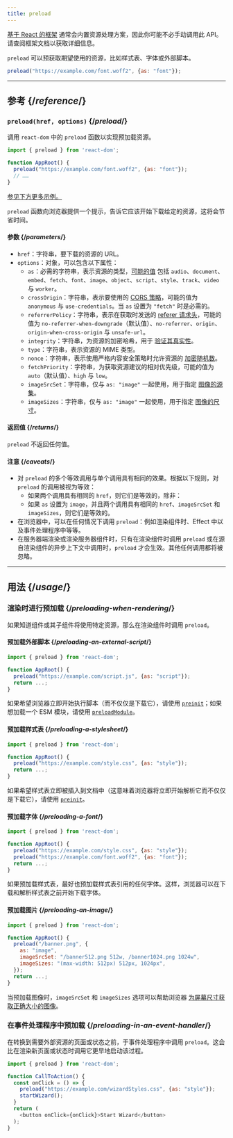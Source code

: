 ```yaml
---
title: preload
---
```



<Note>

 [基于 React 的框架](/learn/start-a-new-react-project) 通常会内置资源处理方案，因此你可能不必手动调用此 API。请查阅框架文档以获取详细信息。

</Note>

<Intro>

`preload` 可以预获取期望使用的资源，比如样式表、字体或外部脚本。

```js
preload("https://example.com/font.woff2", {as: "font"});
```

</Intro>

<InlineToc />

---

## 参考 {/*reference*/}

### `preload(href, options)` {/*preload*/}

调用 `react-dom` 中的 `preload` 函数以实现预加载资源。

```js
import { preload } from 'react-dom';

function AppRoot() {
  preload("https://example.com/font.woff2", {as: "font"});
  // ……
}

```

[参见下方更多示例。](#usage)

`preload` 函数向浏览器提供一个提示，告诉它应该开始下载给定的资源，这将会节省时间。

#### 参数 {/*parameters*/}

* `href`：字符串，要下载的资源的 URL。
* `options`：对象，可以包含以下属性：
  *  `as`：必需的字符串，表示资源的类型，[可能的值](https://developer.mozilla.org/zh-CN/docs/Web/HTML/Element/link#as) 包括 `audio`、`document`、`embed`、`fetch`、`font`、`image`、`object`、`script`、`style`、`track`、`video` 与 `worker`。
  *  `crossOrigin`：字符串，表示要使用的 [CORS 策略](https://developer.mozilla.org/zh-CN/docs/Web/HTML/Attributes/crossorigin)，可能的值为 `anonymous` 与 `use-credentials`。当 `as` 设置为 `"fetch"` 时是必需的。
  *  `referrerPolicy`：字符串，表示在获取时发送的 [referer 请求头](https://developer.mozilla.org/zh-CN/docs/Web/HTML/Element/link#referrerpolicy)，可能的值为 `no-referrer-when-downgrade`（默认值）、`no-referrer`、`origin`、`origin-when-cross-origin` 与 `unsafe-url`。
  *  `integrity`：字符串，为资源的加密哈希，用于 [验证其真实性](https://developer.mozilla.org/zh-CN/docs/Web/Security/Subresource_Integrity)。
  *  `type`：字符串，表示资源的 MIME 类型。
  *  `nonce`：字符串，表示使用严格内容安全策略时允许资源的 [加密随机数](https://developer.mozilla.org/zh-CN/docs/Web/HTML/Global_attributes/nonce)。
  *  `fetchPriority`：字符串，为获取资源建议的相对优先级，可能的值为 `auto`（默认值）、`high` 与 `low`。
  *  `imageSrcSet`：字符串，仅与 `as: "image"` 一起使用，用于指定 [图像的源集](https://developer.mozilla.org/zh-CN/docs/Learn/HTML/Multimedia_and_embedding/Responsive_images)。
  *  `imageSizes`：字符串，仅与 `as: "image"` 一起使用，用于指定 [图像的尺寸](https://developer.mozilla.org/zh-CN/docs/Learn/HTML/Multimedia_and_embedding/Responsive_images)。

#### 返回值 {/*returns*/}

`preload` 不返回任何值。

#### 注意 {/*caveats*/}

* 对 `preload` 的多个等效调用与单个调用具有相同的效果。根据以下规则，对 `preload` 的调用被视为等效：
  * 如果两个调用具有相同的 `href`，则它们是等效的，除非：
  * 如果 `as` 设置为 `image`，并且两个调用具有相同的 `href`、`imageSrcSet` 和 `imageSizes`，则它们是等效的。
* 在浏览器中，可以在任何情况下调用 `preload`：例如渲染组件时、Effect 中以及事件处理程序中等等。
* 在服务器端渲染或渲染服务器组件时，只有在渲染组件时调用 `preload` 或在源自渲染组件的异步上下文中调用时，`preload` 才会生效。其他任何调用都将被忽略。

---

## 用法 {/*usage*/}

### 渲染时进行预加载 {/*preloading-when-rendering*/}

如果知道组件或其子组件将使用特定资源，那么在渲染组件时调用 `preload`。

<Recipes titleText="预加载的例子">

#### 预加载外部脚本 {/*preloading-an-external-script*/}

```js
import { preload } from 'react-dom';

function AppRoot() {
  preload("https://example.com/script.js", {as: "script"});
  return ...;
}
```

如果希望浏览器立即开始执行脚本（而不仅仅是下载它），请使用 [`preinit`](/reference/react-dom/preinit)；如果想加载一个 ESM 模块，请使用 [`preloadModule`](/reference/react-dom/preloadModule)。

<Solution />

#### 预加载样式表 {/*preloading-a-stylesheet*/}

```js
import { preload } from 'react-dom';

function AppRoot() {
  preload("https://example.com/style.css", {as: "style"});
  return ...;
}
```

如果希望样式表立即被插入到文档中（这意味着浏览器将立即开始解析它而不仅仅是下载它），请使用 [`preinit`](/reference/react-dom/preinit)。

<Solution />

#### 预加载字体 {/*preloading-a-font*/}

```js
import { preload } from 'react-dom';

function AppRoot() {
  preload("https://example.com/style.css", {as: "style"});
  preload("https://example.com/font.woff2", {as: "font"});
  return ...;
}
```

如果预加载样式表，最好也预加载样式表引用的任何字体。这样，浏览器可以在下载和解析样式表之前开始下载字体。

<Solution />

#### 预加载图片 {/*preloading-an-image*/}

```js
import { preload } from 'react-dom';

function AppRoot() {
  preload("/banner.png", {
    as: "image",
    imageSrcSet: "/banner512.png 512w, /banner1024.png 1024w",
    imageSizes: "(max-width: 512px) 512px, 1024px",
  });
  return ...;
}
```

当预加载图像时，`imageSrcSet` 和 `imageSizes` 选项可以帮助浏览器 [为屏幕尺寸获取正确大小的图像](https://developer.mozilla.org/zh-CN/docs/Learn/HTML/Multimedia_and_embedding/Responsive_images)。

<Solution />

</Recipes>

### 在事件处理程序中预加载 {/*preloading-in-an-event-handler*/}

在转换到需要外部资源的页面或状态之前，于事件处理程序中调用 `preload`。这会比在渲染新页面或状态时调用它更早地启动该过程。

```js
import { preload } from 'react-dom';

function CallToAction() {
  const onClick = () => {
    preload("https://example.com/wizardStyles.css", {as: "style"});
    startWizard();
  }
  return (
    <button onClick={onClick}>Start Wizard</button>
  );
}
```

